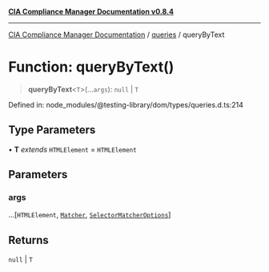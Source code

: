 [**CIA Compliance Manager Documentation v0.8.4**](../../../README.md)

***

[CIA Compliance Manager Documentation](../../../globals.md) / [queries](../README.md) / queryByText

# Function: queryByText()

> **queryByText**\<`T`\>(...`args`): `null` \| `T`

Defined in: node\_modules/@testing-library/dom/types/queries.d.ts:214

## Type Parameters

• **T** *extends* `HTMLElement` = `HTMLElement`

## Parameters

### args

...\[`HTMLElement`, [`Matcher`](../../../type-aliases/Matcher.md), [`SelectorMatcherOptions`](../../queryHelpers/interfaces/SelectorMatcherOptions.md)\]

## Returns

`null` \| `T`
